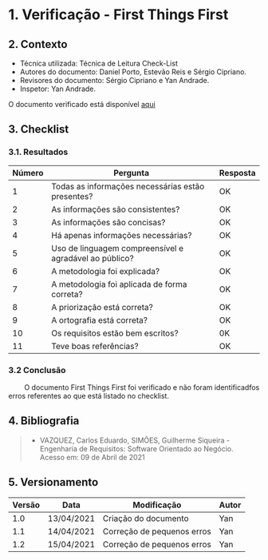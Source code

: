 # 1. Verificação - First Things First

## 2. Contexto

- Técnica utilizada: Técnica de Leitura Check-List
- Autores do documento: Daniel Porto, Estevão Reis e Sérgio Cipriano.
- Revisores do documento: Sérgio Cipriano e Yan Andrade.
- Inspetor: Yan Andrade.

O documento verificado está disponível [aqui](https://requisitos-de-software.github.io/2020.2-CarteiraDigitalTransito/priorizacao/first_thing_first/)


## 3. Checklist
### 3.1. Resultados

|Número|Pergunta|Resposta| 
| ---- | ------ | ------ |
| 1 | Todas as informações necessárias estão presentes? | OK |
| 2 |  As informações são consistentes? | OK |
| 3 | As informações são concisas? | OK |
| 4 | Há apenas informações necessárias? | OK | 
| 5 | Uso de linguagem compreensível e agradável ao público? | OK |
| 6	| A metodologia foi explicada? |OK |
| 7	| A metodologia foi aplicada de forma correta? | OK |	
| 8 | A priorização está correta? |	OK |		
| 9 | A ortografia está correta? | OK |
| 10 | Os requisitos estão bem escritos? | 0K |
| 11 |  Teve boas referências?| OK |

### 3.2 Conclusão

&emsp;&emsp; O documento First Things First foi verificado e não foram identificadfos erros referentes ao que está listado no checklist.

## 4. Bibliografia

> - VAZQUEZ, Carlos Eduardo, SIMÕES, Guilherme Siqueira - Engenharia de Requisitos: Software Orientado ao Negócio. Acesso em: 09 de Abril de 2021

## 5. Versionamento
| Versão | Data | Modificação | Autor |
|--|--|--|--|
| 1.0 | 13/04/2021 | Criação do documento | Yan |
| 1.1 | 14/04/2021 | Correção de pequenos erros | Yan |
| 1.2 | 15/04/2021 | Correção de pequenos erros | Yan |